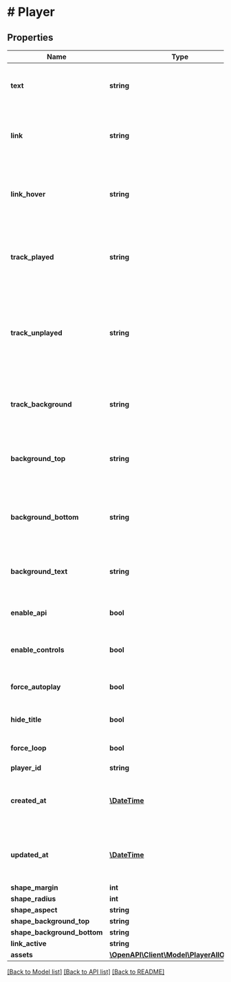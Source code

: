 # # Player

## Properties

Name | Type | Description | Notes
------------ | ------------- | ------------- | -------------
**text** | **string** | RGBA color for timer text. Default: rgba(255, 255, 255, 1) | [optional]
**link** | **string** | RGBA color for all controls. Default: rgba(255, 255, 255, 1) | [optional]
**link_hover** | **string** | RGBA color for all controls when hovered. Default: rgba(255, 255, 255, 1) | [optional]
**track_played** | **string** | RGBA color playback bar: played content. Default: rgba(88, 131, 255, .95) | [optional]
**track_unplayed** | **string** | RGBA color playback bar: downloaded but unplayed (buffered) content. Default: rgba(255, 255, 255, .35) | [optional]
**track_background** | **string** | RGBA color playback bar: background. Default: rgba(255, 255, 255, .2) | [optional]
**background_top** | **string** | RGBA color: top 50% of background. Default: rgba(0, 0, 0, .7) | [optional]
**background_bottom** | **string** | RGBA color: bottom 50% of background. Default: rgba(0, 0, 0, .7) | [optional]
**background_text** | **string** | RGBA color for title text. Default: rgba(255, 255, 255, 1) | [optional]
**enable_api** | **bool** | enable/disable player SDK access. Default: true | [optional] [default to true]
**enable_controls** | **bool** | enable/disable player controls. Default: true | [optional] [default to true]
**force_autoplay** | **bool** | enable/disable player autoplay. Default: false | [optional] [default to false]
**hide_title** | **bool** | enable/disable title. Default: false | [optional] [default to false]
**force_loop** | **bool** | enable/disable looping. Default: false | [optional] [default to false]
**player_id** | **string** |  | [optional]
**created_at** | [**\DateTime**](\DateTime.md) | When the player was created, presented in ISO-8601 format. | [optional]
**updated_at** | [**\DateTime**](\DateTime.md) | When the player was last updated, presented in ISO-8601 format. | [optional]
**shape_margin** | **int** | Deprecated | [optional]
**shape_radius** | **int** | Deprecated | [optional]
**shape_aspect** | **string** | Deprecated | [optional]
**shape_background_top** | **string** | Deprecated | [optional]
**shape_background_bottom** | **string** | Deprecated | [optional]
**link_active** | **string** | Deprecated | [optional]
**assets** | [**\OpenAPI\Client\Model\PlayerAllOfAssets**](PlayerAllOfAssets.md) |  | [optional]

[[Back to Model list]](../../README.md#models) [[Back to API list]](../../README.md#endpoints) [[Back to README]](../../README.md)
